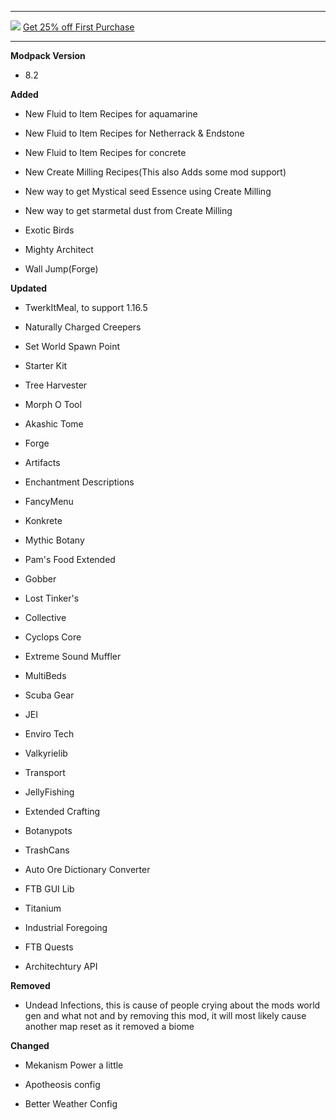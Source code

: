 ---------------------------------------------------------------------------------------------

![](https://www.bisecthosting.com/images/CF/Monumental_Experience/BH_ME_PromoCard.png "")
[Get 25% off First Purchase](https://bisecthosting.com/BedrockLegends "")


---------------------------------------------------------------------------------------------

**Modpack Version**

- 8.2

**Added**

- New Fluid to Item Recipes for aquamarine

- New Fluid to Item Recipes for Netherrack & Endstone

- New Fluid to Item Recipes for concrete

- New Create Milling Recipes(This also Adds some mod support)

- New way to get Mystical seed Essence using Create Milling

- New way to get starmetal dust from Create Milling

- Exotic Birds

- Mighty Architect

- Wall Jump(Forge)


**Updated**

- TwerkItMeal, to support 1.16.5

- Naturally Charged Creepers

- Set World Spawn Point

- Starter Kit

- Tree Harvester

- Morph O Tool

- Akashic Tome

- Forge

- Artifacts

- Enchantment Descriptions

- FancyMenu

- Konkrete

- Mythic Botany

- Pam's Food Extended

- Gobber

- Lost Tinker's

- Collective

- Cyclops Core

- Extreme Sound Muffler

- MultiBeds

- Scuba Gear

- JEI

- Enviro Tech

- Valkyrielib

- Transport

- JellyFishing

- Extended Crafting

- Botanypots

- TrashCans

- Auto Ore Dictionary Converter

- FTB GUI Lib

- Titanium

- Industrial Foregoing

- FTB Quests

- Architechtury API

**Removed**

- Undead Infections, this is cause of people crying about the mods world gen and what not and by removing this mod, it will most likely cause another map reset as it removed a biome

**Changed**

- Mekanism Power a little

- Apotheosis config

- Better Weather Config
